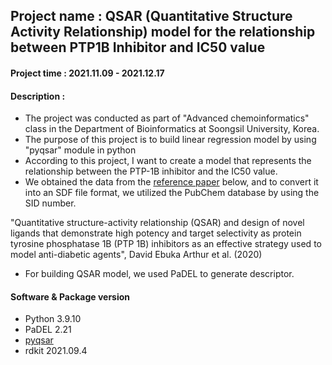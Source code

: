 ## Project name : QSAR (Quantitative Structure Activity Relationship) model for the relationship between PTP1B Inhibitor and IC50 value

#### Project time : 2021.11.09 - 2021.12.17

#### Description :
* The project was conducted as part of "Advanced chemoinformatics" class in the Department of Bioinformatics at Soongsil University, Korea.
* The purpose of this project is to build linear regression model by using "pyqsar" module in python
* According to this project, I want to create a model that represents the relationship between the PTP-1B inhibitor and the IC50 value.
* We obtained the data from the [reference paper](https://www.tandfonline.com/doi/abs/10.1080/10799893.2020.1759092) below, and to convert it into an SDF file format, we utilized the PubChem database by using the SID number.
  
"Quantitative structure-activity relationship (QSAR) and design of novel ligands that demonstrate high potency and target selectivity as protein tyrosine phosphatase 1B (PTP 1B) inhibitors as an effective strategy used to model anti-diabetic agents", David Ebuka Arthur et al. (2020)

* For building QSAR model, we used PaDEL to generate descriptor.

  
#### Software & Package version
* Python 3.9.10
* PaDEL 2.21
* [pyqsar](https://github.com/crong-k/pyqsar_tutorial)
* rdkit 2021.09.4


